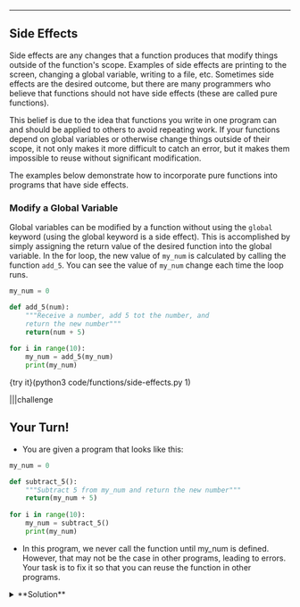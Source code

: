 ----------

## Side Effects

Side effects are any changes that a function produces that modify things outside of the function's scope. Examples of side effects are printing to the screen, changing a global variable, writing to a file, etc. Sometimes side effects are the desired outcome, but there are many programmers who believe that functions should not have side effects (these are called pure functions). 

This belief is due to the idea that functions you write in one program can and should be applied to others to avoid repeating work. If your functions depend on global variables or otherwise change things outside of their scope, it not only makes it more difficult to catch an error, but it makes them impossible to reuse without significant modification.

The examples below demonstrate how to incorporate pure functions into programs that have side effects.

### Modify a Global Variable

Global variables can be modified by a function without using the `global` keyword (using the global keyword is a side effect). This is accomplished by simply assigning the return value of the desired function into the global variable. In the for loop, the new value of `my_num` is calculated by calling the function `add_5`. You can see the value of `my_num` change each time the loop runs.

```python
my_num = 0

def add_5(num):
    """Receive a number, add 5 tot the number, and
    return the new number"""
    return(num + 5)
  
for i in range(10):
    my_num = add_5(my_num)
    print(my_num)
```

{try it}(python3 code/functions/side-effects.py 1)

|||challenge
## Your Turn! 
- You are given a program that looks like this: 
```python
my_num = 0

def subtract_5():
    """Subtract 5 from my_num and return the new number"""
    return(my_num + 5)
  
for i in range(10):
    my_num = subtract_5()
    print(my_num)
```
- In this program, we never call the function until my_num is defined. However, that may not be the case in other programs, leading to errors. Your task is to fix it so that you can reuse the function in other programs. 

<details><summary>**Solution**</summary>
```python
  def subtract_5(my_num):
    """Subtract 5 from my_num and return the new number"""
    return(my_num + 5)
  
my_num = 0
for i in range(10):
    my_num = subtract_5(my_num)
    print(my_num)
```
</details>

|||

{try it}(python3 code/functions/side-effects.py 2)

### Printing

The code below prints if a number is odd or even. The first function determines if a number is odd or even. The second function constructs the appropriate string. Neither function has a side effect. The act of printing is left to the main program.

```python
def is_even(num):
    """Return True if num is even
    return False if num is odd"""
    return num % 2 == 0
  
def output(num):
    """Return a string with a number,
    and states if that number is even or odd"""
    if is_even(num):
        return "{} is an even number.".format(num)
    else:
        return "{} is an odd number.".format(num)
  
print(output(2))
```

{try it}(python3 code/functions/side-effects.py 3)

|||challenge
## What happens if you:
* Change the print statement to `print(output(3))`?

|||

{try it}(python3 code/functions/side-effects.py 4)

### Are Side Effects Bad?

No, side effects are not bad. In fact, they may be the desired result. However, the more side effects a function produces, the greater the risk of introducing a bug, because it's more difficult to see where your variables are being edited if that's happening from inside a function. On the other hand, if your function only returns a value and doesn’t change anything outside of that, it is much easier to track the function to which a bug belongs. Additionally, functions you write in one program can and should be applied to others to avoid repeating work. If your functions depend on global variables or otherwise change things outside of their scope, it not only makes it more difficult to catch an error, but it makes them impossible to reuse without significant modification.

Think about the functions you are writing. If possible, break up your code into several smaller functions, and only introduce side effects when necessary. This may mean you have to write more code, but if this keeps you from having to spend a lot of time debugging, then it is time well spent.

{Check It!|assessment}(multiple-choice-511526029)
